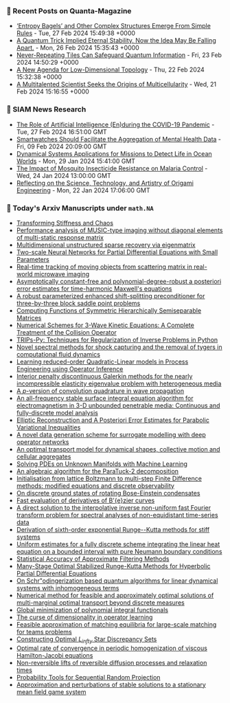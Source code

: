 ### 📝 Recent Posts on Quanta-Magazine
<!-- quanta starts -->
* <a href="https://www.quantamagazine.org/entropy-bagels-and-other-complex-structures-emerge-from-simple-rules-20240227/">‘Entropy Bagels’ and Other Complex Structures Emerge From Simple Rules</a> - Tue, 27 Feb 2024 15:49:38 +0000
* <a href="https://www.quantamagazine.org/a-quantum-trick-implied-eternal-stability-now-its-falling-apart-20240226/">A Quantum Trick Implied Eternal Stability. Now the Idea May Be Falling Apart.</a> - Mon, 26 Feb 2024 15:35:43 +0000
* <a href="https://www.quantamagazine.org/never-repeating-tiles-can-safeguard-quantum-information-20240223/">Never-Repeating Tiles Can Safeguard Quantum Information</a> - Fri, 23 Feb 2024 14:50:29 +0000
* <a href="https://www.quantamagazine.org/a-new-agenda-for-low-dimensional-topology-20240222/">A New Agenda for Low-Dimensional Topology</a> - Thu, 22 Feb 2024 15:32:38 +0000
* <a href="https://www.quantamagazine.org/a-multitalented-scientist-seeks-the-origins-of-multicellularity-20240221/">A Multitalented Scientist Seeks the Origins of Multicellularity</a> - Wed, 21 Feb 2024 15:16:55 +0000
<!-- quanta ends -->

### 📝 SIAM News Research
<!-- siam-news starts -->
* <a href="https://sinews.siam.org/Details-Page/the-role-of-artificial-intelligence-enduring-the-covid-19-pandemic">The Role of Artificial Intelligence (En)during the COVID-19 Pandemic</a> - Tue, 27 Feb 2024 16:51:00 GMT
* <a href="https://sinews.siam.org/Details-Page/smartwatches-should-facilitate-the-aggregation-of-mental-health-data">Smartwatches Should Facilitate the Aggregation of Mental Health Data</a> - Fri, 09 Feb 2024 20:09:00 GMT
* <a href="https://sinews.siam.org/Details-Page/dynamical-systems-applications-for-missions-to-detect-life-in-ocean-worlds">Dynamical Systems Applications for Missions to Detect Life in Ocean Worlds</a> - Mon, 29 Jan 2024 15:41:00 GMT
* <a href="https://sinews.siam.org/Details-Page/the-impact-of-mosquito-insecticide-resistance-on-malaria-control">The Impact of Mosquito Insecticide Resistance on Malaria Control</a> - Wed, 24 Jan 2024 13:00:00 GMT
* <a href="https://sinews.siam.org/Details-Page/reflecting-on-the-science-technology-and-artistry-of-origami-engineering">Reflecting on the Science, Technology, and Artistry of Origami Engineering</a> - Mon, 22 Jan 2024 17:06:00 GMT
<!-- siam-news ends -->

### 📝 Today's Arxiv Manuscripts under ``math.NA``
<!-- arxiv-math-na starts -->
* <a href="https://arxiv.org/abs/2402.17030">Transforming Stiffness and Chaos</a>
* <a href="https://arxiv.org/abs/2402.17180">Performance analysis of MUSIC-type imaging without diagonal elements of multi-static response matrix</a>
* <a href="https://arxiv.org/abs/2402.17215">Multidimensional unstructured sparse recovery via eigenmatrix</a>
* <a href="https://arxiv.org/abs/2402.17232">Two-scale Neural Networks for Partial Differential Equations with Small Parameters</a>
* <a href="https://arxiv.org/abs/2402.17273">Real-time tracking of moving objects from scattering matrix in real-world microwave imaging</a>
* <a href="https://arxiv.org/abs/2402.17309">Asymptotically constant-free and polynomial-degree-robust a posteriori error estimates for time-harmonic Maxwell's equations</a>
* <a href="https://arxiv.org/abs/2402.17357">A robust parameterized enhanced shift-splitting preconditioner for three-by-three block saddle point problems</a>
* <a href="https://arxiv.org/abs/2402.17369">Computing Functions of Symmetric Hierarchically Semiseparable Matrices</a>
* <a href="https://arxiv.org/abs/2402.17481">Numerical Schemes for 3-Wave Kinetic Equations: A Complete Treatment of the Collision Operator</a>
* <a href="https://arxiv.org/abs/2402.17603">TRIPs-Py: Techniques for Regularization of Inverse Problems in Python</a>
* <a href="https://arxiv.org/abs/2402.17688">Novel spectral methods for shock capturing and the removal of tygers in computational fluid dynamics</a>
* <a href="https://arxiv.org/abs/2402.17698">Learning reduced-order Quadratic-Linear models in Process Engineering using Operator Inference</a>
* <a href="https://arxiv.org/abs/2402.17711">Interior penalty discontinuous Galerkin methods for the nearly incompressible elasticity eigenvalue problem with heterogeneous media</a>
* <a href="https://arxiv.org/abs/2402.17712">A $p$-version of convolution quadrature in wave propagation</a>
* <a href="https://arxiv.org/abs/2402.17713">An all-frequency stable surface integral equation algorithm for electromagnetism in 3-D unbounded penetrable media: Continuous and fully-discrete model analysis</a>
* <a href="https://arxiv.org/abs/2402.17724">Elliptic Reconstruction and A Posteriori Error Estimates for Parabolic Variational Inequalities</a>
* <a href="https://arxiv.org/abs/2402.16903">A novel data generation scheme for surrogate modelling with deep operator networks</a>
* <a href="https://arxiv.org/abs/2402.17086">An optimal transport model for dynamical shapes, collective motion and cellular aggregates</a>
* <a href="https://arxiv.org/abs/2106.06682">Solving PDEs on Unknown Manifolds with Machine Learning</a>
* <a href="https://arxiv.org/abs/2302.00922">An algebraic algorithm for the ParaTuck-2 decomposition</a>
* <a href="https://arxiv.org/abs/2302.07558">Initialisation from lattice Boltzmann to multi-step Finite Difference methods: modified equations and discrete observability</a>
* <a href="https://arxiv.org/abs/2303.00402">On discrete ground states of rotating Bose-Einstein condensates</a>
* <a href="https://arxiv.org/abs/2305.18874">Fast evaluation of derivatives of B'{e}zier curves</a>
* <a href="https://arxiv.org/abs/2310.15310">A direct solution to the interpolative inverse non-uniform fast Fourier transform problem for spectral analyses of non-equidistant time-series data</a>
* <a href="https://arxiv.org/abs/2311.08600">Derivation of sixth-order exponential Runge--Kutta methods for stiff systems</a>
* <a href="https://arxiv.org/abs/2312.00058">Uniform estimates for a fully discrete scheme integrating the linear heat equation on a bounded interval with pure Neumann boundary conditions</a>
* <a href="https://arxiv.org/abs/2402.01593">Statistical Accuracy of Approximate Filtering Methods</a>
* <a href="https://arxiv.org/abs/2402.12140">Many-Stage Optimal Stabilized Runge-Kutta Methods for Hyperbolic Partial Differential Equations</a>
* <a href="https://arxiv.org/abs/2402.14696">On Schr"odingerization based quantum algorithms for linear dynamical systems with inhomogeneous terms</a>
* <a href="https://arxiv.org/abs/2203.01633">Numerical method for feasible and approximately optimal solutions of multi-marginal optimal transport beyond discrete measures</a>
* <a href="https://arxiv.org/abs/2305.18801">Global minimization of polynomial integral functionals</a>
* <a href="https://arxiv.org/abs/2306.15924">The curse of dimensionality in operator learning</a>
* <a href="https://arxiv.org/abs/2308.03550">Feasible approximation of matching equilibria for large-scale matching for teams problems</a>
* <a href="https://arxiv.org/abs/2311.17463">Constructing Optimal $L_{infty}$ Star Discrepancy Sets</a>
* <a href="https://arxiv.org/abs/2402.03091">Optimal rate of convergence in periodic homogenization of viscous Hamilton-Jacobi equations</a>
* <a href="https://arxiv.org/abs/2402.05041">Non-reversible lifts of reversible diffusion processes and relaxation times</a>
* <a href="https://arxiv.org/abs/2402.14026">Probability Tools for Sequential Random Projection</a>
* <a href="https://arxiv.org/abs/2402.16377">Approximation and perturbations of stable solutions to a stationary mean field game system</a>
<!-- arxiv-math-na ends -->
